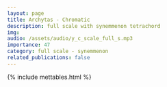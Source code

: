 ```yaml
---
layout: page
title: Archytas - Chromatic
description: full scale with synemmenon tetrachord
img: 
audio: /assets/audio/y_c_scale_full_s.mp3
importance: 47
category: full scale - synemmenon
related_publications: false
--- 
```

{% include mettables.html %}